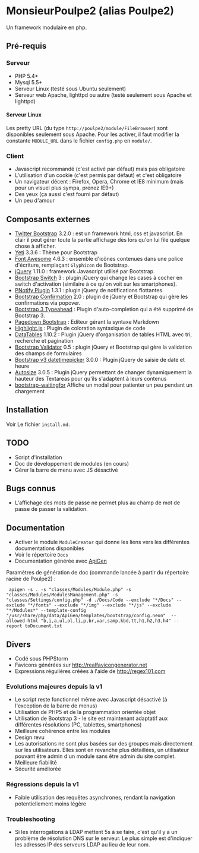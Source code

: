 MonsieurPoulpe2 (alias Poulpe2)
===============================

Un framework modulaire en php.

## Pré-requis

### Serveur

- PHP 5.4+
- Mysql 5.5+
- Serveur Linux (testé sous Ubuntu seulement)
- Serveur web Apache, lighttpd ou autre (testé seulement sous Apache et lighttpd)

#### Serveur Linux

Les pretty URL (du type `http://poulpe2/module/FileBrowser`) sont disponibles seulement sous Apache. Pour les activer, il faut modifier la constante `MODULE_URL` dans le fichier `config.php` en `module/`.

### Client

- Javascript recommandé (c'est activé par défaut) mais pas obligatoire
- L'utilisation d'un cookie (c'est permis par défaut) et c'est obligatoire
- Un navigateur décent : Firefox, Opera, Chrome et IE8 minimum (mais pour un visuel plus sympa, prenez IE9+)
- Des yeux (ça aussi c'est fourni par défaut)
- Un peu d'amour

## Composants externes

- [Twitter Bootstrap](http://getbootstrap.com) 3.2.0 : est un framework html, css et javascript. En clair il peut gérer toute la partie affichage dès lors qu'on lui file quelque chose à afficher.
- [Yeti](https://bootswatch.com/yeti/) 3.3.6 : Thème pour Bootstrap
- [Font Awesome](http://fortawesome.github.io/Font-Awesome/) 4.6.3 : ensemble d'icônes contenues dans une police d'écriture, remplaçant `Glyphicon` de Bootstrap.
- [jQuery](http://jquery.com) 1.11.0 : framework Javascript utilisé par Bootstrap.
- [Bootstrap Switch](http://www.bootstrap-switch.org) 3 : plugin jQuery qui change les cases à cocher en switch d'activation (similaire à ce qu'on voit sur les smartphones).
- [PNotify Plugin](http://sciactive.com/pnotify/) 1.3.1 : plugin jQuery de notifications flottantes.
- [Bootstrap Confirmation](https://github.com/mistic100/Bootstrap-Confirmation) 2.0 : plugin de jQuery et Bootstrap qui gère les confirmations via popover.
- [Bootstrap 3 Typeahead](https://github.com/bassjobsen/Bootstrap-3-Typeahead) : Plugin d'auto-completion qui a été supprimé de Bootstrap 3.
- [Pagedown Bootstrap](http://kevin.oconnor.mp/pagedown-bootstrap) : Editeur gérant la syntaxe Markdown
- [Highlight.js](http://highlightjs.org) : Plugin de coloration syntaxique de code
- [DataTables](http://datatables.net) 1.10.2 : Plugin jQuery d'organisation de tables HTML avec tri, recherche et pagination
- [Bootstrap Validator](https://github.com/1000hz/bootstrap-validator) 0.5 : plugin jQuery et Bootstrap qui gère la validation des champs de formulaires
- [Bootstrap v3 datetimepicker](https://github.com/Eonasdan/bootstrap-datetimepicker) 3.0.0 : Plugin jQuery de saisie de date et heure
- [Autosize](http://www.jacklmoore.com/autosize/) 3.0.5 : Plugin jQuery permettant de changer dynamiquement la hauteur des Textareas pour qu'ils s'adaptent à leurs contenus
- [bootstrap-waitingfor](https://github.com/ehpc/bootstrap-waitingfor) Affiche un modal pour patienter un peu pendant un chargement

## Installation

Voir Le fichier `install.md`.

## TODO

- Script d'installation
- Doc de développement de modules (en cours)
- Gérer la barre de menu avec JS désactivé

## Bugs connus

- L'affichage des mots de passe ne permet plus au champ de mot de passe de passer la validation.

## Documentation

- Activer le module `ModuleCreator` qui donne les liens vers les différentes documentations disponibles
- Voir le répertoire `Docs`
- Documentation générée avec [ApiGen](http://apigen.org)

Paramètres de génération de doc (commande lancée à partir du répertoire racine de Poulpe2) :

     apigen -s . -s "classes/Modules/Module.php" -s "classes/Modules/ModulesManagement.php" -s "classes/Settings/config.php" -d ./Docs/Code --exclude "*/Docs" --exclude "*/fonts" --exclude "*/img" --exclude "*/js" --exclude "*/Modules*" --template-config "/usr/share/php/data/ApiGen/templates/bootstrap/config.neon"  --allowed-html "b,i,a,ul,ol,li,p,br,var,samp,kbd,tt,h1,h2,h3,h4" --report toDocument.txt

## Divers

- Codé sous PHPStorm
- Favicons générées sur <http://realfavicongenerator.net>
- Expressions régulières créées à l'aide de <http://regex101.com>

### Evolutions majeures depuis la v1

- Le script reste fonctionnel même avec Javascript désactivé (à l'exception de la barre de menus)
- Utilisation de PHP5 et de la programmation orientée objet
- Utilisation de Bootstrap 3 - le site est maintenant adaptatif aux différentes résolutions (PC, tablettes, smartphones)
- Meilleure cohérence entre les modules
- Design revu
- Les autorisations ne sont plus basées sur des groupes mais directement sur les utilisateurs. Elles sont en revanche plus détaillées, un utilisateur pouvant être admin d'un module sans être admin du site complet.
- Meilleure fiabilité
- Sécurité améliorée

### Régressions depuis la v1

- Faible utilisation des requêtes asynchrones, rendant la navigation potentiellement moins légère

### Troubleshooting

- Si les interrogations à LDAP mettent 5s à se faire, c'est qu'il y a un problème de résolution DNS sur le serveur. Le plus simple est d'indiquer les adresses IP des serveurs LDAP au lieu de leur nom.